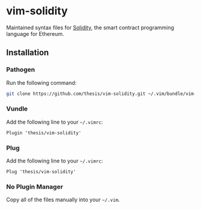 # vim-solidity

Maintained syntax files for [Solidity](https://github.com/ethereum/solidity),
the smart contract programming language for Ethereum.

## Installation

### Pathogen
Run the following command:

```bash
git clone https://github.com/thesis/vim-solidity.git ~/.vim/bundle/vim-solidity
```

### Vundle
Add the following line to your `~/.vimrc`:

```vim
Plugin 'thesis/vim-solidity'
```

### Plug
Add the following line to your `~/.vimrc`:

```vim
Plug 'thesis/vim-solidity'
```

### No Plugin Manager
Copy all of the files manually into your `~/.vim`.
